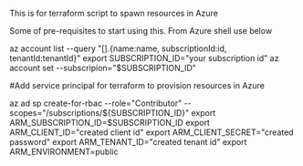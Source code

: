 This is for terraform script to spawn resources in Azure

Some of pre-requisites to start using this. From Azure shell use below 

az account list --query "[].{name:name, subscriptionId:id, tenantId:tenantId}"
export SUBSCRIPTION_ID="your subscription id"
az account set --subscripion="$SUBSCRIPTION_ID"

#Add service principal for terraform to provision resources in Azure

az ad sp create-for-rbac --role="Contributor" --scopes="/subscriptions/${SUBSCRIPTION_ID}"
export ARM_SUBSCRIPTION_ID=$SUBSCRIPTION_ID
export ARM_CLIENT_ID="created client id"
export ARM_CLIENT_SECRET="created password"
export ARM_TENANT_ID="created tenant id"
export ARM_ENVIRONMENT=public
